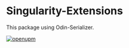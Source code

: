 # Singularity-Extensions

This package using Odin-Serializer.

[![openupm](https://img.shields.io/npm/v/com.singularity-lab.extensions?label=openupm&registry_uri=https://package.openupm.com)](https://openupm.com/packages/com.singularity-lab.extensions/)

